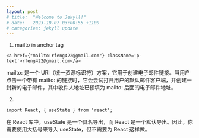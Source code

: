 ```yaml
---
layout: post
# title:  "Welcome to Jekyll!"
# date:   2023-10-07 03:00:55 +1100
# categories: jekyll update
---
```


1. mailto in anchor tag

`<a href={"mailto:rfeng422@gmail.com"} className='p-text'>rfeng422@gmail.com</a>`

mailto: 是一个 URI（统一资源标识符）方案，它用于创建电子邮件链接。当用户点击一个带有 mailto: 的链接时，它会尝试打开用户的默认邮件客户端，并创建一封新的电子邮件，其中收件人地址已预填为 mailto: 后面的电子邮件地址。 

2.

`import React, { useState } from 'react';`

在 React 库中，useState 是一个具名导出，而 React 是一个默认导出。因此，你需要使用大括号来导入 useState，但不需要为 React 这样做。